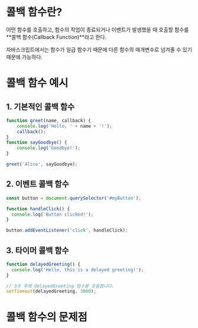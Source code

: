 # 콜백 함수란?

어떤 함수를 호출하고, 함수의 작업이 종료되거나 이벤트가 발생했을 때 호출할 함수를 **콜백 함수(Callback Function)**라고 한다. 

자바스크립트에서는 함수가 일급 함수기 때문에 다른 함수의 매개변수로 넘겨줄 수 있기 때문에 가능하다.

# 콜백 함수 예시

## 1. 기본적인 콜백 함수

```javascript
function greet(name, callback) {
	console.log('Hello, ' + name + '!');
	callback();
}
function sayGoodbye() {
	console.log('Goodbye!');
}

greet('Alice', sayGoodbye);
```

## 2. 이벤트 콜백 함수

```javascript
const button = document.querySelector('#myButton');

function handleClick() {
  console.log('Button clicked!');
}

button.addEventListener('click', handleClick);
```

## 3. 타이머 콜백 함수

```javascript
function delayedGreeting() {
  console.log('Hello, this is a delayed greeting!');
}

// 3초 후에 delayedGreeting 함수를 호출합니다.
setTimeout(delayedGreeting, 3000);
```

# 콜백 함수의 문제점

